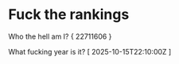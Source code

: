 # Fuck the rankings

Who the hell am I?
{ 22711606 }

What fucking year is it?
[ 2025-10-15T22:10:00Z ]
